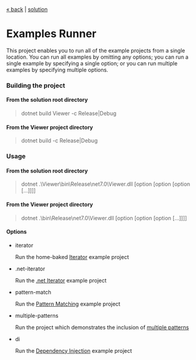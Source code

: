 [« back](../README.md#do-you-need-to-know-how-to-implement-design-patterns) | [solution](./)
# Examples Runner
This project enables you to run all of the example projects from a single location. You can run all examples by omitting any options; you can run a single example by specifying a single option; or you can run multiple examples by specifying multiple options.

### Building the project
#### From the solution root directory
> dotnet build Viewer -c Release|Debug
#### From the Viewer project directory
> dotnet build -c Release|Debug
### Usage
#### From the solution root directory
> dotnet .\Viewer\bin\Release\net7.0\Viewer.dll [option [option [option [...]]]]
#### From the Viewer project directory
> dotnet .\bin\Release\net7.0\Viewer.dll [option [option [option [...]]]]
#### Options
- iterator

  Run the home-baked [Iterator](../IteratorImplementation/README.md) example project
- .net-iterator

  Run the [.net Iterator](../DotNetIterator/README.md) example project
- pattern-match

  Run the [Pattern Matching](../PatternMatching/README.md) example project
- multiple-patterns

  Run the project which demonstrates the inclusion of [multiple patterns](../Sorting/README.md)
- di

  Run the [Dependency Injection](../DependencyInjection/README.md) example project

